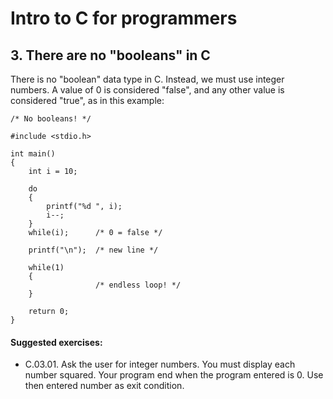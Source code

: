 # Intro to C for programmers

## 3. There are no "booleans" in C

There is no "boolean" data type in C. Instead, we must use integer numbers. A value of 0 is considered "false", and any other value is considered "true", as in this example:

```
/* No booleans! */

#include <stdio.h>

int main()
{
    int i = 10;
    
    do
    {
		printf("%d ", i);
		i--;
	}
	while(i);      /* 0 = false */
	
	printf("\n");  /* new line */
	
	while(1)
	{
		           /* endless loop! */
	}

    return 0;
}

```

#### Suggested exercises:

- C.03.01. Ask the user for integer numbers. You must display each number squared. Your program end when the program entered is 0. Use then entered number as exit condition.
